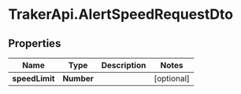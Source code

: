 # TrakerApi.AlertSpeedRequestDto

## Properties

Name | Type | Description | Notes
------------ | ------------- | ------------- | -------------
**speedLimit** | **Number** |  | [optional] 


